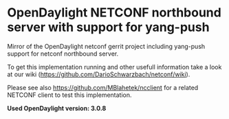 # OpenDaylight NETCONF northbound server with support for yang-push
Mirror of the OpenDaylight netconf gerrit project including yang-push support for netconf northbound server.

To get this implementation running and other usefull information take a look at our wiki (https://github.com/DarioSchwarzbach/netconf/wiki).

Please see also https://github.com/MBlahetek/ncclient for a related NETCONF client to test this implementation.

__Used OpenDaylight version: 3.0.8__
